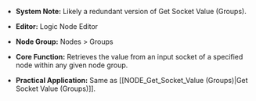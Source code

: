 - **System Note:** Likely a redundant version of Get Socket Value (Groups).
    
- **Editor:** Logic Node Editor
    
- **Node Group:** Nodes > Groups
    
- **Core Function:** Retrieves the value from an input socket of a specified node within any given node group.
    
- **Practical Application:** Same as [[NODE_Get_Socket_Value (Groups)|Get Socket Value (Groups)]].
